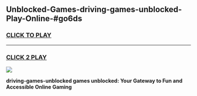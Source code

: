 
## Unblocked-Games-driving-games-unblocked-Play-Online-#go6ds
<h3>
<a href="https://premium.freeplayer.one?title=driving-games-unblocked&ref=27F">CLICK TO PLAY</a></h3>
<hr>

<h3>
<a href="https://premium.freeplayer.one?title=driving-games-unblocked&ref=27F">CLICK 2 PLAY</a>
  
</h3>

<a href="https://premium.freeplayer.one?title=driving-games-unblocked&ref=27F"><img src="https://clearcache.store/games.png"></a>


**driving-games-unblocked games unblocked: Your Gateway to Fun and Accessible Online Gaming**
